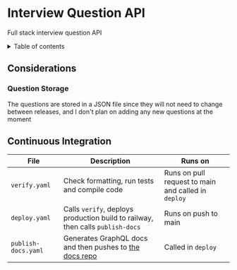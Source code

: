 # Interview Question API
Full stack interview question API 

<details>
<summary>
Table of contents
</summary>

- [Interview Question API](#interview-question-api)
  - [Considerations](#considerations)
    - [Question Storage](#question-storage)
  - [Continuous Integration](#continuous-integration)
</details>

## Considerations
### Question Storage
The questions are stored in a JSON file since they will not need to change between releases, and I don't plan on adding any new questions at the moment

## Continuous Integration

<table with="100%">
<thead>
  <tr>
    <th>File</th>
    <th>Description</th>
    <th>Runs on</th>
  </tr>
</thead>
<tbody>
  <tr>
    <td><code>verify.yaml</code></td>
    <td>Check formatting, run tests and compile code</td>
    <td>Runs on pull request to main and called in <code>deploy</code></td>
  </tr>
  <tr>
    <td><code>deploy.yaml</code></td>
    <td>Calls <code>verify</code>, deploys production build to railway, then calls <code>publish-docs</code></td>
    <td>Runs on push to main</td>
  </tr>
  <tr>
    <td><code>publish-docs.yaml</code></td>
    <td>Generates GraphQL docs and then pushes to <a href="https://github.com/20jasper/interview_question_api_graphql_docs">the docs repo</a></td>
    <td>Called in <code>deploy</code></td>
  </tr>
</tbody>
</table>
